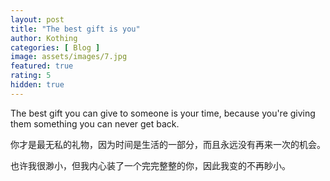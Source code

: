 ```yaml
---
layout: post
title: "The best gift is you"
author: Kothing
categories: [ Blog ]
image: assets/images/7.jpg
featured: true
rating: 5
hidden: true
---
```


The best gift you can give to someone is your time, because you're giving them something you can never get back.

你才是最无私的礼物，因为时间是生活的一部分，而且永远没有再来一次的机会。 

也许我很渺小，但我内心装了一个完完整整的你，因此我变的不再眇小。

